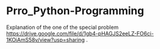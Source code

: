 # Prro_Python-Programming

 Explanation of the one of the special problem https://drive.google.com/file/d/1gb4-pHAGJS2eeLZ-FO6ci-1KOiAmS58v/view?usp=sharing .
